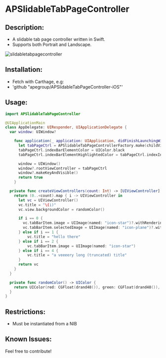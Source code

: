 # APSlidableTabPageController

## Description:
- A slidable tab page controller written in Swift. 
- Supports both Portrait and Landscape.

![slidabletabpagecontroller](https://cloud.githubusercontent.com/assets/16682908/12745471/ac8c307e-c999-11e5-83e1-455f949cc4d6.gif)

## Installation:
- Fetch with Carthage, e.g:
- 'github "apegroup/APSlidableTabPageController-iOS"'

## Usage:
```swift
import APSlidableTabPageController

@UIApplicationMain
class AppDelegate: UIResponder, UIApplicationDelegate {
  var window: UIWindow?

    func application(_ application: UIApplication, didFinishLaunchingWithOptions launchOptions: [NSObject: AnyObject]?) -> Bool {
      let tabPageCtrl = APSlidableTabPageControllerFactory.make(childViewControllers: createViewControllers(count: 7))
      tabPageCtrl.indexBarElementColor = UIColor.black
      tabPageCtrl.indexBarElementHighlightedColor = tabPageCtrl.indexIndicatorView.backgroundColor!

      window = UIWindow()
      window?.rootViewController = tabPageCtrl
      window?.makeKeyAndVisible()
      return true
    }

  private func createViewControllers(count: Int) -> [UIViewController] {
    return (0..<count).map { i -> UIViewController in
      let vc = UIViewController()
      vc.title = "\(i)"
      vc.view.backgroundColor = randomColor()

      if i == 0 {
        vc.tabBarItem.image = UIImage(named: "icon-star")?.withRenderingMode(.alwaysTemplate)
        vc.tabBarItem.selectedImage = UIImage(named: "icon-plane")?.withRenderingMode(.alwaysTemplate)
      } else if i == 1 {
          vc.title = "hello there"
      } else if i == 2 {
          vc.tabBarItem.image = UIImage(named: "icon-star")
      } else if i == 4 {
          vc.title = "a veeeery long (truncated) title"
      }
      return vc
    }
  }

  private func randomColor() -> UIColor {
    return UIColor(red: CGFloat(drand48()), green: CGFloat(drand48()), blue: CGFloat(drand48()), alpha: 1)
  }
}
  ```

## Restrictions:
- Must be instantiated from a NIB

## Known Issues:

Feel free to contribute!
